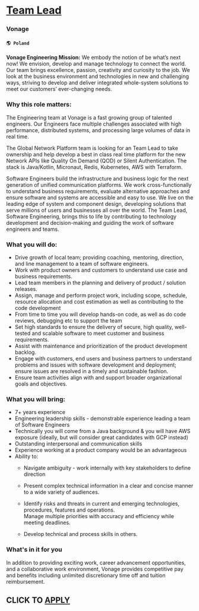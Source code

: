 # [Team Lead](https://www.remotewlb.com/apply/team-lead-69326)  
### Vonage  
#### `🌎 Poland`  

**Vonage Engineering Mission:** We embody the notion of be what’s next now! We envision, develop and manage technology to connect the world. Our team brings excellence, passion, creativity and curiosity to the job. We look at the business environment and technologies in new and challenging ways, striving to develop and deliver integrated whole-system solutions to meet our customers’ ever-changing needs.

### Why this role matters:

The Engineering team at Vonage is a fast growing group of talented engineers. Our Engineers face multiple challenges associated with high performance, distributed systems, and processing large volumes of data in real time.

The Global Network Platform team is looking for an Team Lead to take ownership and help develop a best in class real time platform for the new Network APIs like Quality On Demand (QOD) or Silent Authentication. The stack is Java/Kotlin, Micronaut, Redis, Kubernetes, AWS with Terraform.

Software Engineers build the infrastructure and business logic for the next generation of unified communication platforms. We work cross-functionally to understand business requirements, evaluate alternative approaches and ensure software and systems are accessible and easy to use. We live on the leading edge of system and component design, developing solutions that serve millions of users and businesses all over the world. The Team Lead, Software Engineering, brings this to life by contributing to technology development and decision-making and guiding the work of software engineers and teams.

### What you will do:

  * Drive growth of local team; providing coaching, mentoring, direction, and line management to a team of software engineers.
  * Work with product owners and customers to understand use case and business requirements.
  * Lead team members in the planning and delivery of product / solution releases.
  * Assign, manage and perform project work, including scope, schedule, resource allocation and cost estimation as well as contributing to the code development
  * From time to time you will develop hands-on code, as well as do code reviews, debugging etc to support the team
  * Set high standards to ensure the delivery of secure, high quality, well-tested and scalable software to meet customer and business requirements.
  * Assist with maintenance and prioritization of the product development backlog.
  * Engage with customers, end users and business partners to understand problems and issues with software development and deployment; ensure issues are resolved in a timely and sustainable fashion.
  * Ensure team activities align with and support broader organizational goals and objectives.

### What you will bring:

  * 7+ years experience
  * Engineering leadership skills - demonstrable experience leading a team of Software Engineers
  * Technically you will come from a Java background & you will have AWS exposure (ideally, but will consider great candidates with GCP instead)
  * Outstanding interpersonal and communication skills
  * Experience working at a product company would be an advantageous
  * Ability to:
    * Navigate ambiguity - work internally with key stakeholders to define direction
    * Present complex technical information in a clear and concise manner to a wide variety of audiences.
    * Identify risks and threats in current and emerging technologies, procedures, features and operations.  
Manage multiple priorities with accuracy and efficiency while meeting deadlines.

    * Develop technical and process skills in others.

### What's in it for you

In addition to providing exciting work, career advancement opportunities, and a collaborative work environment, Vonage provides competitive pay and benefits including unlimited discretionary time off and tuition reimbursement.

  
## CLICK TO [APPLY](https://www.remotewlb.com/apply/team-lead-69326)

